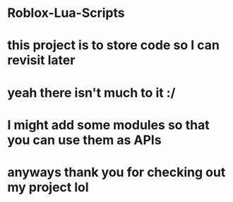 # Roblox-Lua-Scripts
# this project is to store code so I can revisit later
# yeah there isn't much to it :/
# I might add some modules so that you can use them as APIs
# anyways thank you for checking out my project lol

